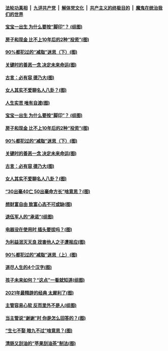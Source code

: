 

####  [法轮功真相](../../../../basic/blob/master/README.md?t=03280001) &nbsp;|&nbsp; [九评共产党](../../../../9ping.md/blob/master/README.md?t=03280001) &nbsp;|&nbsp; [解体党文化](../../../../jtdwh.md/blob/master/README.md?t=03280001)  &nbsp;|&nbsp; [共产主义的终极目的](../../../../gczydzjmd.md/blob/master/README.md?t=03280001) &nbsp;|&nbsp; [魔鬼在统治我们的世界](../../../../mgztzwmdsj.md/blob/master/README.md?t=03280001) 

#### [宝宝一出生 为什么要按“脚印”？ (组图)](../pages/p8/966495.md?t=03280001) 

#### [房子和现金 比不上10年后的2种“投资”(图)](../pages/p8/966881.md?t=03280001) 

#### [90%都犯过的“减脂”迷思（下）(图)](../pages/p8/966818.md?t=03280001) 

#### [关键时的善恶一念 决定未来命运(图)](../pages/p8/935513.md?t=03280001) 

#### [古言：必有容 德乃大(图)](../pages/p8/965996.md?t=03280001) 

#### [女人其实不爱聊名人八卦？(图)](../pages/p8/966732.md?t=03280001) 

#### [人生实苦 唯有自渡(图)](../pages/p8/966742.md?t=03280001) 

#### [宝宝一出生 为什么要按“脚印”？ (组图)](../pages/p8/966495.md?t=03280001) 

#### [房子和现金 比不上10年后的2种“投资”(图)](../pages/p8/966881.md?t=03280001) 

#### [90%都犯过的“减脂”迷思（下）(图)](../pages/p8/966818.md?t=03280001) 

#### [关键时的善恶一念 决定未来命运(图)](../pages/p8/935513.md?t=03280001) 

#### [古言：必有容 德乃大(图)](../pages/p8/965996.md?t=03280001) 

#### [女人其实不爱聊名人八卦？(图)](../pages/p8/966732.md?t=03280001) 

#### [“30出毫40亡 50出毫命方长”啥意思？(图)](../pages/p8/966719.md?t=03280001) 

#### [想财富自由 致富心态不可或缺(图)](../pages/p8/966698.md?t=03280001) 

#### [退伍军人的“承诺”(组图)](../pages/p8/965778.md?t=03280001) 

#### [电器没在使用时 插头要拔吗？(图)](../pages/p8/966498.md?t=03280001) 

#### [为利益泯灭天良 戕害他人之子遭报应(图)](../pages/p8/966005.md?t=03280001) 

#### [90%都犯过的“减脂”迷思（上）(图)](../pages/p8/966576.md?t=03280001) 

#### [道尽人生的4个汉字(图)](../pages/p8/965438.md?t=03280001) 

#### [孩子未来如何？“这点”一看就知道(组图)](../pages/p8/966011.md?t=03280001) 

#### [2021年最精辟的经典 太犀利了(图)](../pages/p8/966031.md?t=03280001) 

#### [主管容易心软 反而里外不是人(组图)](../pages/p8/966474.md?t=03280001) 

#### [当主管说“谢谢”时 你是怎么回答的？(图)](../pages/p8/966048.md?t=03280001) 

#### [“生七不娶 暗九不过”啥意思？(图)](../pages/p8/966429.md?t=03280001) 

#### [清肠又刮油的“苹果刮油茶”制法(图)](../pages/p8/966245.md?t=03280001) 

